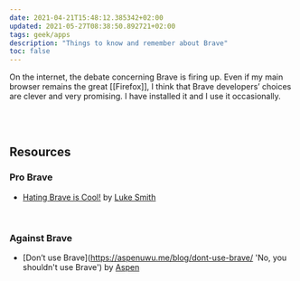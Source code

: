 ```yaml
---
date: 2021-04-21T15:48:12.385342+02:00
updated: 2021-05-27T08:38:50.892721+02:00
tags: geek/apps
description: "Things to know and remember about Brave"
toc: false
---
```

On the internet, the debate concerning Brave is firing up. Even if my main browser remains the great [[Firefox]], I think that Brave developers’ choices are clever and very promising. I have installed it and I use it occasionally.

<br>
<br>

## Resources

### Pro Brave

- [Hating Brave is Cool!](https://lukesmith.xyz/articles/brave "Hating Brave is Cool!") by [Luke Smith](https://lukesmith.xyz/ "Luke Smith’s personal website")

<br>

### Against Brave

- [Don’t use Brave](https://aspenuwu.me/blog/dont-use-brave/ 'No, you shouldn't use Brave') by [Aspen](https://aspenuwu.me/ 'Aspen’s personal website')